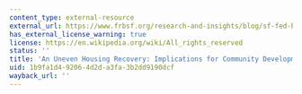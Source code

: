 ```yaml
---
content_type: external-resource
external_url: https://www.frbsf.org/research-and-insights/blog/sf-fed-blog/2013/08/22/uneven-housing-market-recovery-low-moderate-income/
has_external_license_warning: true
license: https://en.wikipedia.org/wiki/All_rights_reserved
status: ''
title: 'An Uneven Housing Recovery: Implications for Community Development'
uid: 1b9fa1d4-9206-4d2d-a3fa-3b2dd9190dcf
wayback_url: ''
---
```

